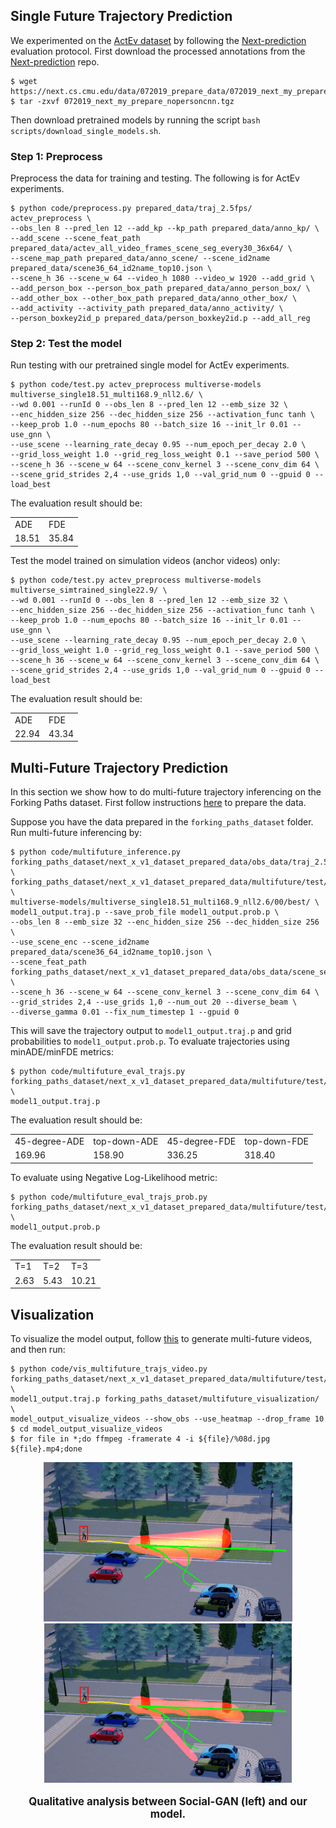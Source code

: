
## Single Future Trajectory Prediction
We experimented on the [ActEv dataset](https://actev.nist.gov) by following the [Next-prediction](https://github.com/google/next-prediction) evaluation protocol.
First download the processed annotations from the [Next-prediction](https://github.com/google/next-prediction) repo.
```
$ wget https://next.cs.cmu.edu/data/072019_prepare_data/072019_next_my_prepare_nopersoncnn.tgz
$ tar -zxvf 072019_next_my_prepare_nopersoncnn.tgz
```

Then download pretrained models by running the script
`bash scripts/download_single_models.sh`.

### Step 1: Preprocess
Preprocess the data for training and testing.
The following is for ActEv experiments.

```
$ python code/preprocess.py prepared_data/traj_2.5fps/ actev_preprocess \
--obs_len 8 --pred_len 12 --add_kp --kp_path prepared_data/anno_kp/ \
--add_scene --scene_feat_path prepared_data/actev_all_video_frames_scene_seg_every30_36x64/ \
--scene_map_path prepared_data/anno_scene/ --scene_id2name prepared_data/scene36_64_id2name_top10.json \
--scene_h 36 --scene_w 64 --video_h 1080 --video_w 1920 --add_grid \
--add_person_box --person_box_path prepared_data/anno_person_box/ \
--add_other_box --other_box_path prepared_data/anno_other_box/ \
--add_activity --activity_path prepared_data/anno_activity/ \
--person_boxkey2id_p prepared_data/person_boxkey2id.p --add_all_reg
```

### Step 2: Test the model
Run testing with our pretrained single model for ActEv experiments.
```
$ python code/test.py actev_preprocess multiverse-models multiverse_single18.51_multi168.9_nll2.6/ \
--wd 0.001 --runId 0 --obs_len 8 --pred_len 12 --emb_size 32 \
--enc_hidden_size 256 --dec_hidden_size 256 --activation_func tanh \
--keep_prob 1.0 --num_epochs 80 --batch_size 16 --init_lr 0.01 --use_gnn \
--use_scene --learning_rate_decay 0.95 --num_epoch_per_decay 2.0 \
--grid_loss_weight 1.0 --grid_reg_loss_weight 0.1 --save_period 500 \
--scene_h 36 --scene_w 64 --scene_conv_kernel 3 --scene_conv_dim 64 \
--scene_grid_strides 2,4 --use_grids 1,0 --val_grid_num 0 --gpuid 0 --load_best
```

The evaluation result should be:
<table>
  <tr>
    <td>ADE</td>
    <td>FDE</td>
  </tr>
  <tr>
    <td>18.51</td>
    <td>35.84</td>
  </tr>
</table>

Test the model trained on simulation videos (anchor videos) only:
```
$ python code/test.py actev_preprocess multiverse-models multiverse_simtrained_single22.9/ \
--wd 0.001 --runId 0 --obs_len 8 --pred_len 12 --emb_size 32 \
--enc_hidden_size 256 --dec_hidden_size 256 --activation_func tanh \
--keep_prob 1.0 --num_epochs 80 --batch_size 16 --init_lr 0.01 --use_gnn \
--use_scene --learning_rate_decay 0.95 --num_epoch_per_decay 2.0 \
--grid_loss_weight 1.0 --grid_reg_loss_weight 0.1 --save_period 500 \
--scene_h 36 --scene_w 64 --scene_conv_kernel 3 --scene_conv_dim 64 \
--scene_grid_strides 2,4 --use_grids 1,0 --val_grid_num 0 --gpuid 0 --load_best
```

The evaluation result should be:
<table>
  <tr>
    <td>ADE</td>
    <td>FDE</td>
  </tr>
  <tr>
    <td>22.94</td>
    <td>43.34</td>
  </tr>
</table>


## Multi-Future Trajectory Prediction
In this section we show how to do multi-future trajectory inferencing on the Forking Paths dataset. First follow instructions [here](forking_paths_dataset/README.md#prepare-data) to prepare the data.

Suppose you have the data prepared in the `forking_paths_dataset` folder. Run multi-future inferencing by:
```
$ python code/multifuture_inference.py forking_paths_dataset/next_x_v1_dataset_prepared_data/obs_data/traj_2.5fps/test/ \
forking_paths_dataset/next_x_v1_dataset_prepared_data/multifuture/test/ \
multiverse-models/multiverse_single18.51_multi168.9_nll2.6/00/best/ \
model1_output.traj.p --save_prob_file model1_output.prob.p \
--obs_len 8 --emb_size 32 --enc_hidden_size 256 --dec_hidden_size 256 \
--use_scene_enc --scene_id2name prepared_data/scene36_64_id2name_top10.json \
--scene_feat_path forking_paths_dataset/next_x_v1_dataset_prepared_data/obs_data/scene_seg/ \
--scene_h 36 --scene_w 64 --scene_conv_kernel 3 --scene_conv_dim 64 \
--grid_strides 2,4 --use_grids 1,0 --num_out 20 --diverse_beam \
--diverse_gamma 0.01 --fix_num_timestep 1 --gpuid 0
```

This will save the trajectory output to `model1_output.traj.p` and grid probabilities to `model1_output.prob.p`.
To evaluate trajectories using minADE/minFDE metrics:
```
$ python code/multifuture_eval_trajs.py forking_paths_dataset/next_x_v1_dataset_prepared_data/multifuture/test/ \
model1_output.traj.p
```

The evaluation result should be:
<table>
  <tr>
    <td>45-degree-ADE</td>
    <td>top-down-ADE</td>
    <td>45-degree-FDE</td>
    <td>top-down-FDE</td>
  </tr>
  <tr>
    <td>169.96</td>
    <td>158.90</td>
    <td>336.25</td>
    <td>318.40</td>
  </tr>
</table>

To evaluate using Negative Log-Likelihood metric:
```
$ python code/multifuture_eval_trajs_prob.py forking_paths_dataset/next_x_v1_dataset_prepared_data/multifuture/test/ \
model1_output.prob.p
```

The evaluation result should be:
<table>
  <tr>
    <td>T=1</td>
    <td>T=2</td>
    <td>T=3</td>
  </tr>
  <tr>
    <td>2.63</td>
    <td>5.43</td>
    <td>10.21</td>
  </tr>
</table>

## Visualization
To visualize the model output, follow [this](forking_paths_dataset/README.md#visualize-the-dataset) to generate multi-future videos, and then run:
```
$ python code/vis_multifuture_trajs_video.py forking_paths_dataset/next_x_v1_dataset_prepared_data/multifuture/test/ \
model1_output.traj.p forking_paths_dataset/multifuture_visualization/ \
model_output_visualize_videos --show_obs --use_heatmap --drop_frame 10
$ cd model_output_visualize_videos
$ for file in *;do ffmpeg -framerate 4 -i ${file}/%08d.jpg ${file}.mp4;done
```

<div align="center">
  <div style="">
      <img src="images/0400_40_256_cam2_sgan.gif" height="255px" />
      <img src="images/0400_40_256_cam2_ours.gif" height="255px" />
  </div>
  <p style="font-weight:bold;font-size:1.2em;">
    Qualitative analysis between Social-GAN (left) and our model.
  </p>
</div>

